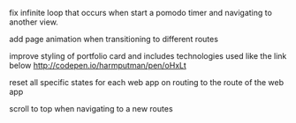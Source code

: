 fix infinite loop that occurs when start a pomodo timer and navigating to another view.

add page animation when transitioning to different routes

improve styling of portfolio card and includes technologies used like the link below
http://codepen.io/harmputman/pen/oHxLt

reset all specific states for each web app on routing to the route of the web app

scroll to top when navigating to a new routes

